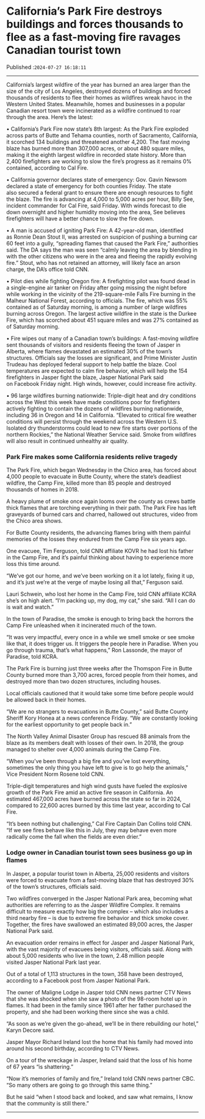 # California’s Park Fire destroys buildings and forces thousands to flee as a fast-moving fire ravages Canadian tourist town

Published :`2024-07-27 16:18:11`

---

California’s largest wildfire of the year has burned an area larger than the size of the city of Los Angeles, destroyed dozens of buildings and forced thousands of residents to flee their homes as wildfires wreak havoc in the Western United States. Meanwhile, homes and businesses in a popular Canadian resort town were incinerated as a wildfire continued to roar through the area. Here’s the latest:

• California’s Park Fire now state’s 8th largest: As the Park Fire exploded across parts of Butte and Tehama counties, north of Sacramento, California, it scorched 134 buildings and threatened another 4,200. The fast moving blaze has burned more than 307,000 acres, or about 480 square miles, making it the eighth largest wildfire in recorded state history. More than 2,400 firefighters are working to slow the fire’s progress as it remains 0% contained, according to Cal Fire.

• California governor declares state of emergency: Gov. Gavin Newsom declared a state of emergency for both counties Friday. The state also secured a federal grant to ensure there are enough resources to fight the blaze. The fire is advancing at 4,000 to 5,000 acres per hour, Billy See, incident commander for Cal Fire, said Friday. With winds forecast to die down overnight and higher humidity moving into the area, See believes firefighters will have a better chance to slow the fire down.

• A man is accused of igniting Park Fire: A 42-year-old man, identified as Ronnie Dean Stout II, was arrested on suspicion of pushing a burning car 60 feet into a gully, “spreading flames that caused the Park Fire,” authorities said. The DA says the man was seen “calmly leaving the area by blending in with the other citizens who were in the area and fleeing the rapidly evolving fire.” Stout, who has not retained an attorney, will likely face an arson charge, the DA’s office told CNN.

• Pilot dies while fighting Oregon fire: A firefighting pilot was found dead in a single-engine air tanker on Friday after going missing the night before while working in the vicinity of the 219-square-mile Falls Fire burning in the Malheur National Forest, according to officials. The fire, which was 55% contained as of Saturday morning, is among a number of large wildfires burning across Oregon. The largest active wildfire in the state is the Durkee Fire, which has scorched about 451 square miles and was 27% contained as of Saturday morning.

• Fire wipes out many of a Canadian town’s buildings: A fast-moving wildfire sent thousands of visitors and residents fleeing the town of Jasper in Alberta, where flames devastated an estimated 30% of the town’s structures. Officials say the losses are significant, and Prime Minister Justin Trudeau has deployed federal support to help battle the blaze. Cool temperatures are expected to calm fire behavior, which will help the 154 firefighters in Jasper fight the blaze, Jasper National Park said on Facebook Friday night. High winds, however, could increase fire activity.

• 96 large wildfires burning nationwide: Triple-digit heat and dry conditions across the West this week have made conditions poor for firefighters actively fighting to contain the dozens of wildfires burning nationwide, including 36 in Oregon and 14 in California. “Elevated to critical fire weather conditions will persist through the weekend across the Western U.S. Isolated dry thunderstorms could lead to new fire starts over portions of the northern Rockies,” the National Weather Service said. Smoke from wildfires will also result in continued unhealthy air quality.

### Park Fire makes some California residents relive tragedy

The Park Fire, which began Wednesday in the Chico area, has forced about 4,000 people to evacuate in Butte County, where the state’s deadliest wildfire, the Camp Fire, killed more than 85 people and destroyed thousands of homes in 2018.

A heavy plume of smoke once again looms over the county as crews battle thick flames that are torching everything in their path. The Park Fire has left graveyards of burned cars and charred, hallowed out structures, video from the Chico area shows.

For Butte County residents, the advancing flames bring with them painful memories of the losses they endured from the Camp Fire six years ago.

One evacuee, Tim Ferguson, told CNN affiliate KOVR he had lost his father in the Camp Fire, and it’s painful thinking about having to experience more loss this time around.

“We’ve got our home, and we’ve been working on it a lot lately, fixing it up, and it’s just we’re at the verge of maybe losing all that,” Ferguson said.

Lauri Schwein, who lost her home in the Camp Fire, told CNN affiliate KCRA she’s on high alert. “I’m packing up, my dog, my cat,” she said. “All I can do is wait and watch.”

In the town of Paradise, the smoke is enough to bring back the horrors the Camp Fire unleashed when it incinerated much of the town.

“It was very impactful, every once in a while we smell smoke or see smoke like that, it does trigger us. It triggers the people here in Paradise. When you go through trauma, that’s what happens,” Ron Lassonde, the mayor of Paradise, told KCRA.

The Park Fire is burning just three weeks after the Thomspon Fire in Butte County burned more than 3,700 acres, forced people from their homes, and destroyed more than two dozen structures, including houses.

Local officials cautioned that it would take some time before people would be allowed back in their homes.

“We are no strangers to evacuations in Butte County,” said Butte County Sheriff Kory Honea at a news conference Friday. “We are constantly looking for the earliest opportunity to get people back in.”

The North Valley Animal Disaster Group has rescued 88 animals from the blaze as its members dealt with losses of their own. In 2018, the group managed to shelter over 4,000 animals during the Camp Fire.

“When you’ve been through a big fire and you’ve lost everything, sometimes the only thing you have left to give is to go help the animals,” Vice President Norm Rosene told CNN.

Triple-digit temperatures and high wind gusts have fueled the explosive growth of the Park Fire amid an active fire season in California. An estimated 467,000 acres have burned across the state so far in 2024, compared to 22,600 acres burned by this time last year, according to Cal Fire.

“It’s been nothing but challenging,” Cal Fire Captain Dan Collins told CNN. “If we see fires behave like this in July, they may behave even more radically come the fall when the fields are even drier.”

### Lodge owner in Canadian tourist town sees business go up in flames

In Jasper, a popular tourist town in Alberta, 25,000 residents and visitors were forced to evacuate from a fast-moving blaze that has destroyed 30% of the town’s structures, officials said.

Two wildfires converged in the Jasper National Park area, becoming what authorities are referring to as the Jasper Wildfire Complex. It remains difficult to measure exactly how big the complex – which also includes a third nearby fire – is due to extreme fire behavior and thick smoke cover. Together, the fires have swallowed an estimated 89,000 acres, the Jasper National Park said.

An evacuation order remains in effect for Jasper and Jasper National Park, with the vast majority of evacuees being visitors, officials said. Along with about 5,000 residents who live in the town, 2.48 million people visited Jasper National Park last year.

Out of a total of 1,113 structures in the town, 358 have been destroyed, according to a Facebook post from Jasper National Park.

The owner of Maligne Lodge in Jasper told CNN news partner CTV News that she was shocked when she saw a photo of the 98-room hotel up in flames. It had been in the family since 1961 after her father purchased the property, and she had been working there since she was a child.

“As soon as we’re given the go-ahead, we’ll be in there rebuilding our hotel,” Karyn Decore said.

Jasper Mayor Richard Ireland lost the home that his family had moved into around his second birthday, according to CTV News.

On a tour of the wreckage in Jasper, Ireland said that the loss of his home of 67 years “is shattering.”

“Now it’s memories of family and fire,” Ireland told CNN news partner CBC. “So many others are going to go through this same thing.”

But he said “when I stood back and looked, and saw what remains, I know that the community is still there.”

---

